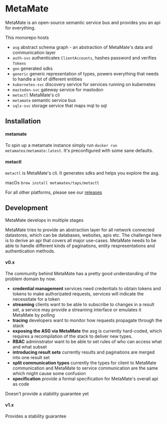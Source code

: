 # MetaMate

MetaMate is an open-source semantic service bus and provides you an api for everything.

This monorepo hosts
- `asg` abstract schema graph - an abstraction of MetaMate's data and communication layer
- `auth-svc` authenticates `ClientAccounts`, hashes password and verifies `Tokens`
- `gen` generated sdks
- `generic` generic representation of types, powers everything that needs to handle a lot of different entities
- `kubernetes-svc` discovery service for services running on kubernetes
- `mastodon-svc` gateway service for mastodon
- `metactl` MetaMate's cli
- `metamate` semantic service bus
- `sqlx-svc` storage service that maps mql to sql

## Installation

#### metamate

To spin up a metamate instance simply run `docker run metamatex/metamate:latest`. It's preconfigured with some sane defaults.

#### metactl

`metactl` is MetaMate's cli. It generates sdks and helps you explore the asg.

macOs `brew install metamatex/taps/metactl`

For all other platforms, please see our [releases](https://github.com/metamatex/metamate/releases)

## Development

MetaMate develops in multiple stages

MetaMate tries to provide an abstraction layer for all network connected datastores, which can be databases, websites, apis etc. The challenge here is to derive an api that covers all major use-cases. MetaMate needs to be able to handle different kinds of paginations, entity respresentations and authentication methods.

#### v0.x

The community behind MetaMate has a pretty good understanding of the problem domain by now.

- **credential management** services need credentials to obtain tokens and tokens to make authorizated requests, services will indicate the necessitate for a token
- **streaming** clients want to be able to subscribe to changes in a result set, a service may provide a streaming interface or emulates it MetaMate by polling
- **tracing** developers want to monitor how requests propagate through the stack
- **exposing the ASG via MetaMate** the asg is currently hard-coded, which requires a recompilation of the stack to deliver new types.
- **RBAC** administrator want to be able to set rules of who can access what and what subset
- **introducing result sets** currently results and paginations are merged into one result set
- **split communication types** currently the types for client to MetaMate communication and MetaMate to service communication are the same which might cause some confusion
- **specification** provide a formal specification for MetaMate's overall api as code

Doesn't provide a stability guarantee yet

#### v1.x

Provides a stability guarantee